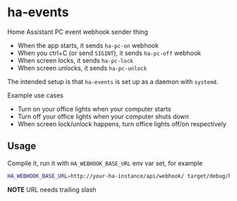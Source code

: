 # ha-events

Home Assistant PC event webhook sender thing

 - When the app starts, it sends `ha-pc-on` webhook
 - When you ctrl+C (or send `SIGINT`), it sends `ha-pc-off` webhook
 - When screen locks, it sends `ha-pc-lock`
 - When screen unlocks, it sends `ha-pc-unlock`

The intended setup is that `ha-events` is set up as a daemon with `systemd`.

Example use cases

 - Turn on your office lights when your computer starts
 - Turn off your office lights when your computer shuts down
 - When screen lock/unlock happens, turn office lights off/on respectively

## Usage

Compile it, run it with `HA_WEBHOOK_BASE_URL` env var set, for example

```bash
HA_WEBHOOK_BASE_URL=http://your-ha-instance/api/webhook/ target/debug/ha-events
```

**NOTE** URL needs trailing slash
